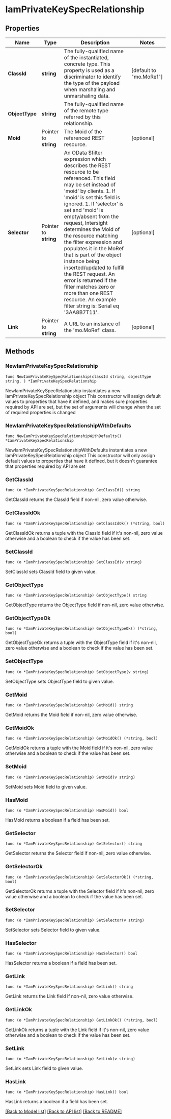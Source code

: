 # IamPrivateKeySpecRelationship

## Properties

Name | Type | Description | Notes
------------ | ------------- | ------------- | -------------
**ClassId** | **string** | The fully-qualified name of the instantiated, concrete type. This property is used as a discriminator to identify the type of the payload when marshaling and unmarshaling data. | [default to "mo.MoRef"]
**ObjectType** | **string** | The fully-qualified name of the remote type referred by this relationship. | 
**Moid** | Pointer to **string** | The Moid of the referenced REST resource. | [optional] 
**Selector** | Pointer to **string** | An OData $filter expression which describes the REST resource to be referenced. This field may be set instead of &#39;moid&#39; by clients. 1. If &#39;moid&#39; is set this field is ignored. 1. If &#39;selector&#39; is set and &#39;moid&#39; is empty/absent from the request, Intersight determines the Moid of the resource matching the filter expression and populates it in the MoRef that is part of the object instance being inserted/updated to fulfill the REST request. An error is returned if the filter matches zero or more than one REST resource. An example filter string is: Serial eq &#39;3AA8B7T11&#39;. | [optional] 
**Link** | Pointer to **string** | A URL to an instance of the &#39;mo.MoRef&#39; class. | [optional] 

## Methods

### NewIamPrivateKeySpecRelationship

`func NewIamPrivateKeySpecRelationship(classId string, objectType string, ) *IamPrivateKeySpecRelationship`

NewIamPrivateKeySpecRelationship instantiates a new IamPrivateKeySpecRelationship object
This constructor will assign default values to properties that have it defined,
and makes sure properties required by API are set, but the set of arguments
will change when the set of required properties is changed

### NewIamPrivateKeySpecRelationshipWithDefaults

`func NewIamPrivateKeySpecRelationshipWithDefaults() *IamPrivateKeySpecRelationship`

NewIamPrivateKeySpecRelationshipWithDefaults instantiates a new IamPrivateKeySpecRelationship object
This constructor will only assign default values to properties that have it defined,
but it doesn't guarantee that properties required by API are set

### GetClassId

`func (o *IamPrivateKeySpecRelationship) GetClassId() string`

GetClassId returns the ClassId field if non-nil, zero value otherwise.

### GetClassIdOk

`func (o *IamPrivateKeySpecRelationship) GetClassIdOk() (*string, bool)`

GetClassIdOk returns a tuple with the ClassId field if it's non-nil, zero value otherwise
and a boolean to check if the value has been set.

### SetClassId

`func (o *IamPrivateKeySpecRelationship) SetClassId(v string)`

SetClassId sets ClassId field to given value.


### GetObjectType

`func (o *IamPrivateKeySpecRelationship) GetObjectType() string`

GetObjectType returns the ObjectType field if non-nil, zero value otherwise.

### GetObjectTypeOk

`func (o *IamPrivateKeySpecRelationship) GetObjectTypeOk() (*string, bool)`

GetObjectTypeOk returns a tuple with the ObjectType field if it's non-nil, zero value otherwise
and a boolean to check if the value has been set.

### SetObjectType

`func (o *IamPrivateKeySpecRelationship) SetObjectType(v string)`

SetObjectType sets ObjectType field to given value.


### GetMoid

`func (o *IamPrivateKeySpecRelationship) GetMoid() string`

GetMoid returns the Moid field if non-nil, zero value otherwise.

### GetMoidOk

`func (o *IamPrivateKeySpecRelationship) GetMoidOk() (*string, bool)`

GetMoidOk returns a tuple with the Moid field if it's non-nil, zero value otherwise
and a boolean to check if the value has been set.

### SetMoid

`func (o *IamPrivateKeySpecRelationship) SetMoid(v string)`

SetMoid sets Moid field to given value.

### HasMoid

`func (o *IamPrivateKeySpecRelationship) HasMoid() bool`

HasMoid returns a boolean if a field has been set.

### GetSelector

`func (o *IamPrivateKeySpecRelationship) GetSelector() string`

GetSelector returns the Selector field if non-nil, zero value otherwise.

### GetSelectorOk

`func (o *IamPrivateKeySpecRelationship) GetSelectorOk() (*string, bool)`

GetSelectorOk returns a tuple with the Selector field if it's non-nil, zero value otherwise
and a boolean to check if the value has been set.

### SetSelector

`func (o *IamPrivateKeySpecRelationship) SetSelector(v string)`

SetSelector sets Selector field to given value.

### HasSelector

`func (o *IamPrivateKeySpecRelationship) HasSelector() bool`

HasSelector returns a boolean if a field has been set.

### GetLink

`func (o *IamPrivateKeySpecRelationship) GetLink() string`

GetLink returns the Link field if non-nil, zero value otherwise.

### GetLinkOk

`func (o *IamPrivateKeySpecRelationship) GetLinkOk() (*string, bool)`

GetLinkOk returns a tuple with the Link field if it's non-nil, zero value otherwise
and a boolean to check if the value has been set.

### SetLink

`func (o *IamPrivateKeySpecRelationship) SetLink(v string)`

SetLink sets Link field to given value.

### HasLink

`func (o *IamPrivateKeySpecRelationship) HasLink() bool`

HasLink returns a boolean if a field has been set.


[[Back to Model list]](../README.md#documentation-for-models) [[Back to API list]](../README.md#documentation-for-api-endpoints) [[Back to README]](../README.md)


